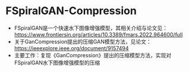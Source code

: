 # FSpiralGAN-Compression
+ FSpiralGAN是一个快速水下图像增强模型，其相关介绍与论文见：https://www.frontiersin.org/articles/10.3389/fmars.2022.964600/full
+ 关于GanCompression提出的压缩GAN模型方法，见论文：https://ieeexplore.ieee.org/document/9157494
+ 主要工作：复现《GanCompression》提出的压缩模型方法，实现对FSpiralGAN水下图像增强模型的压缩
